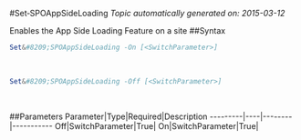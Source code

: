 #Set&#8209;SPOAppSideLoading
*Topic automatically generated on: 2015-03-12*

Enables the App Side Loading Feature on a site
##Syntax
```powershell
Set&#8209;SPOAppSideLoading -On [<SwitchParameter>]
```
&nbsp;

```powershell
Set&#8209;SPOAppSideLoading -Off [<SwitchParameter>]
```
&nbsp;

##Parameters
Parameter|Type|Required|Description
---------|----|--------|-----------
Off|SwitchParameter|True|
On|SwitchParameter|True|
